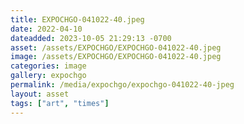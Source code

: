 ```yaml
---
title: EXPOCHGO-041022-40.jpeg
date: 2022-04-10
dateadded: 2023-10-05 21:29:13 -0700
asset: /assets/EXPOCHGO/EXPOCHGO-041022-40.jpeg
image: /assets/EXPOCHGO/EXPOCHGO-041022-40.jpeg
categories: image
gallery: expochgo
permalink: /media/expochgo/expochgo-041022-40-jpeg
layout: asset
tags: ["art", "times"]
--- 
```

